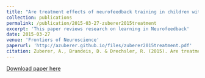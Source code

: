 ```yaml
---
title: "Are treatment effects of neurofeedback training in children with ADHD related to the successful regulation of brain activity? A review on the learning of regulation of brain activity and a contribution to the discussion on specificity"
collection: publications
permalink: /publication/2015-03-27-zuberer2015treatment
excerpt: 'This paper reviews research on learning in Neurofeedback'
date: 2015-03-27
venue: 'Frontiers of Neuroscience'
paperurl: 'http://azuberer.github.io/files/zuberer2015treatment.pdf'
citation: Zuberer, A., Brandeis, D. & Drechsler, R. (2015). Are treatment effects of neurofeedback training in children with ADHD related to the successful regulation of brain activity? A review on the learning of regulation of brain activity and a contribution to the discussion on specificity. <i>Frontiers of Neuroscience</i>. 9, 135.
---
```


[Download paper here](http://azuberer.github.io/files/zuberer2015treatment.pdf)

